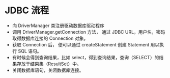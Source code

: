 # JDBC 流程

- 向 DriverManager 类注册驱动数据库驱动程序
- 调用 DriverManager.getConnection 方法， 通过 JDBC URL，用户名，密码取得数据库连接的 Connection 对象。
- 获取 Connection 后， 便可以通过 createStatement 创建 Statement 用以执行 SQL 语句。
- 有时候会得到查询结果，比如 select，得到查询结果，查询（SELECT）的结果存放于结果集（ResultSet）中。
- 关闭数据库语句，关闭数据库连接。
